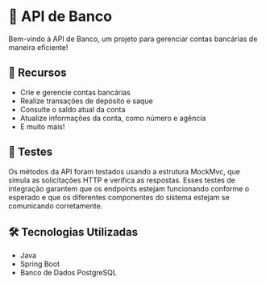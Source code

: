# 🏦 API de Banco

Bem-vindo à API de Banco, um projeto  para gerenciar contas bancárias de maneira eficiente!

## 🚀 Recursos

- Crie e gerencie contas bancárias
- Realize transações de depósito e saque
- Consulte o saldo atual da conta
- Atualize informações da conta, como número e agência
- E muito mais!

## 🧪 Testes
 Os métodos da API foram testados usando a estrutura MockMvc, que simula as solicitações HTTP e verifica as respostas. Esses testes de integração garantem que os endpoints estejam funcionando conforme o esperado e que os diferentes componentes do sistema estejam se comunicando corretamente.


## 🛠️ Tecnologias Utilizadas

- Java
- Spring Boot
- Banco de Dados PostgreSQL
 
